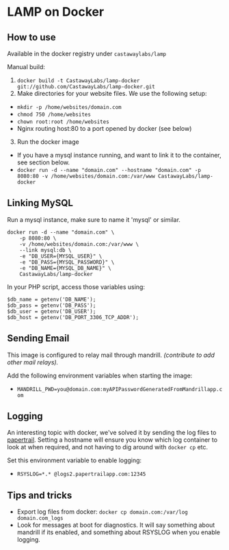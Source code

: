 
LAMP on Docker
==============

How to use
----------

Available in the docker registry under `castawaylabs/lamp`

Manual build:

1. `docker build -t CastawayLabs/lamp-docker git://github.com/CastawayLabs/lamp-docker.git`
2. Make directories for your website files. We use the following setup:
 - `mkdir -p /home/websites/domain.com`
 - `chmod 750 /home/websites`
 - `chown root:root /home/websites`
 - Nginx routing host:80 to a port opened by docker (see below)
3. Run the docker image
 - If you have a mysql instance running, and want to link it to the container, see section below.
 - `docker run -d --name "domain.com" --hostname "domain.com" -p 8080:80 -v /home/websites/domain.com:/var/www CastawayLabs/lamp-docker`

Linking MySQL
-------------

Run a mysql instance, make sure to name it 'mysql' or similar.

```
docker run -d --name "domain.com" \
	-p 8080:80 \
	-v /home/websites/domain.com:/var/www \
	--link mysql:db \
	-e "DB_USER={MYSQL_USER}" \
	-e "DB_PASS={MYSQL_PASSWORD}" \
	-e "DB_NAME={MYSQL_DB_NAME}" \
	CastawayLabs/lamp-docker
```

In your PHP script, access those variables using:

```
$db_name = getenv('DB_NAME');
$db_pass = getenv('DB_PASS');
$db_user = getenv('DB_USER');
$db_host = getenv('DB_PORT_3306_TCP_ADDR');
```

Sending Email
-------------

This image is configured to relay mail through mandrill. _(contribute to add other mail relays)._

Add the following environment variables when starting the image:
- `MANDRILL_PWD=you@domain.com:myAPIPasswordGeneratedFromMandrillapp.com`

Logging
-------

An interesting topic with docker, we've solved it by sending the log files to [papertrail](papertrailapp.com). Setting a hostname will ensure you know which log container to look at when required, and not having to dig around with `docker cp` etc.

Set this environment variable to enable logging:
- `RSYSLOG=*.* @logs2.papertrailapp.com:12345`

Tips and tricks
---------------

- Export log files from docker: `docker cp domain.com:/var/log domain.com_logs`
- Look for messages at boot for diagnostics. It will say something about mandrill if its enabled, and something about RSYSLOG when you enable logging.
